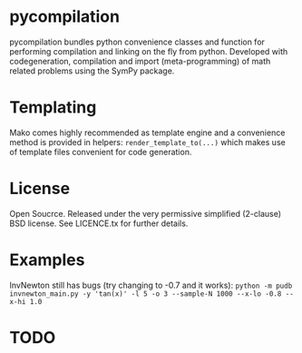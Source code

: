 pycompilation
=========

pycompilation bundles python convenience classes and function for performing compilation
and linking on the fly from python. Developed with codegeneration, compilation and
import (meta-programming) of math related problems using the SymPy package.

# Templating

Mako comes highly recommended as template engine and a convenience method is provided in helpers:
`render_template_to(...)` which makes use of template files convenient for code generation.

# License
Open Soucrce. Released under the very permissive simplified (2-clause) BSD license. See LICENCE.tx for further details.

# Examples

InvNewton still has bugs (try changing to -0.7 and it works): 
``` python -m pudb invnewton_main.py -y 'tan(x)' -l 5 -o 3 --sample-N 1000 --x-lo -0.8 --x-hi 1.0 ```

# TODO

